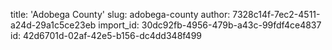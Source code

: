 title: 'Adobega County'
slug: adobega-county
author: 7328c14f-7ec2-4511-a24d-29a1c5ce23eb
import_id: 30dc92fb-4956-479b-a43c-99fdf4ce4837
id: 42d6701d-02af-42e5-b156-dc4dd348f499
